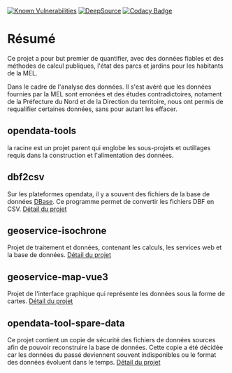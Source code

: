 [![Known Vulnerabilities](https://snyk.io/test/github/dwyl/hapi-auth-jwt2/badge.svg?targetFile=package.json)](https://snyk.io/test/github/dwyl/hapi-auth-jwt2?targetFile=package.json)
[![DeepSource](https://deepsource.io/gh/cunvoas/opendata-tools.svg/?label=active)](https://deepsource.io/gh/cunvoas/opendata-tools/?ref=repository-badge)
[![Codacy Badge](https://app.codacy.com/project/badge/Grade/0a8911c0ee04464b83490f95d04c84cf)](https://app.codacy.com/gh/cunvoas/opendata-tools/dashboard?utm_source=gh&utm_medium=referral&utm_content=&utm_campaign=Badge_grade)

# Résumé

Ce projet a pour but premier de quantifier, avec des données fiables et des méthodes de calcul publiques, l'état des parcs et jardins pour les habitants de la MEL.

Dans le cadre de l'analyse des données. Il s'est avéré que les données fournies par la MEL sont erronées et des études contradictoires, notament de la Préfecture du Nord et de la Direction du territoire, nous ont permis de requalifier certaines données, sans pour autant les effacer.


## opendata-tools
la racine est un projet parent qui englobe les sous-projets et outillages requis dans la construction et l'alimentation des données.


## dbf2csv
Sur les plateformes opendata, il y a souvent des fichiers de la base de données [DBase](https://www.dbase.com/). Ce programme permet de convertir les fichiers DBF en CSV.
[Détail du projet](./dbf2csv/README.md)

## geoservice-isochrone
Projet de traitement et données, contenant les calculs, les services web et la base de données.
[Détail du projet](./geoservice-isochrone/README.md)

## geoservice-map-vue3
Projet de l'interface graphique qui représente les données sous la forme de cartes.
[Détail du projet](./geoservice-map/README.md)


## opendata-tool-spare-data

Ce projet contient un copie de sécurité des fichiers de données sources afin de pouvoir reconstruire la base de données.
Cette copie a été décidée car les données du passé deviennent souvent indisponibles ou le format des données évoluent dans le temps. 
[Détail du projet](https://github.com/cunvoas/opendata-tool-spare-data/README.md)

